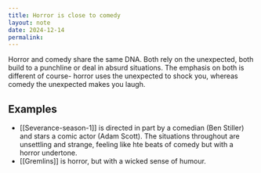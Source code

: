 ```yaml
---
title: Horror is close to comedy
layout: note
date: 2024-12-14
permalink:
---
```

Horror and comedy share the same DNA. Both rely on the unexpected, both build to a punchline or deal in absurd situations. The emphasis on both is different of course- horror uses the unexpected to shock you, whereas comedy the unexpected makes you laugh.

## Examples

- [[Severance-season-1]] is directed in part by a comedian (Ben Stiller) and stars a comic actor (Adam Scott). The situations throughout are unsettling and strange, feeling like hte beats of comedy but with a horror undertone. 
- [[Gremlins]] is horror, but with a wicked sense of humour.

